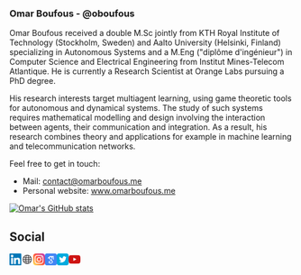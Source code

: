 <!--
**oboufous/oboufous** is a ✨ _special_ ✨ repository because its `README.md` (this file) appears on your GitHub profile.
Here are some ideas to get you started:
- 🔭 I’m currently working on ...
- 🌱 I’m currently learning ...
- 👯 I’m looking to collaborate on ...
- 🤔 I’m looking for help with ...
- 💬 Ask me about ...
- 📫 How to reach me: ...
- 😄 Pronouns: ...
- ⚡ Fun fact: ...
-->


### Omar Boufous - @oboufous

Omar Boufous received a double M.Sc jointly from KTH Royal Institute of Technology (Stockholm, Sweden) and Aalto University (Helsinki, Finland) specializing in Autonomous Systems and a M.Eng ("diplôme d'ingénieur") in Computer Science and Electrical Engineering from Institut Mines-Telecom Atlantique. He is currently a Research Scientist at Orange Labs pursuing a PhD degree.

His research interests target multiagent learning, using game theoretic tools for autonomous and dynamical systems. The study of such systems requires mathematical modelling and design involving the interaction between agents, their communication and integration. As a result, his research combines theory and applications for example in machine learning and telecommunication networks.

Feel free to get in touch:
* Mail: contact@omarboufous.me
* Personal website: www.omarboufous.me


[![Omar's GitHub stats](https://github-readme-stats.vercel.app/api?username=oboufous)](https://github.com/oboufous/github-readme-stats)

## Social
<a href="https://www.linkedin.com/in/omar-boufous/"><img align="left" src="https://raw.githubusercontent.com/oboufous/oboufous/main/images/linkedin.svg" alt="Omar Boufous | LinkedIn" width="21px"/></a>
<a href="https://omarboufous.me"><img align="left" src="https://raw.githubusercontent.com/oboufous/oboufous/main/images/website.svg" alt="Omar Boufous | Website" width="21px"/></a>
<a href="https://instagram.com/omar.skrt"><img align="left" src="https://raw.githubusercontent.com/oboufous/oboufous/main/images/instagram.svg" alt="Omar Boufous | Instagram" width="21px"/></a>
<a href="https://scholar.google.com/citations?user=cDeJ1xcAAAAJ&hl=en&oi=ao"><img align="left" src="https://raw.githubusercontent.com/oboufous/oboufous/main/images/scholar.svg" alt="Omar Boufous | Scholar" width="21px"/></a>
<a href="https://twitter.com/Omar91931789/"><img align="left" src="https://raw.githubusercontent.com/oboufous/oboufous/main/images/twitter.svg" alt="Omar Boufous | Twitter" width="21px"/></a>
<a href="https://www.youtube.com/channel/UCQ7H9JdTD0xciEgd1XlJ-vw/videos/"><img align="left" src="https://raw.githubusercontent.com/oboufous/oboufous/main/images/youtube.svg" alt="Omar Boufous | Youtube" width="21px"/></a>
</br>
